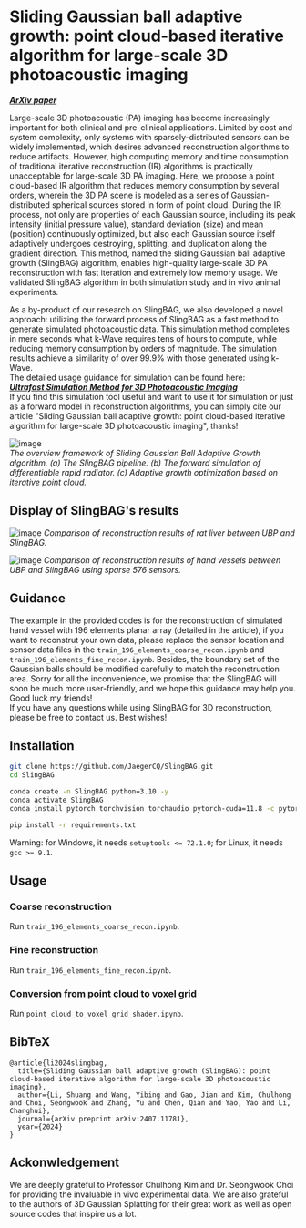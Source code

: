 # Sliding Gaussian ball adaptive growth: point cloud-based iterative algorithm for large-scale 3D photoacoustic imaging

[***ArXiv paper***](https://arxiv.org/abs/2407.11781)

Large-scale 3D photoacoustic (PA) imaging has become increasingly important for both clinical and pre-clinical applications. Limited by cost and system complexity, only systems with sparsely-distributed sensors can be widely implemented, which desires advanced reconstruction algorithms to reduce artifacts. However, high computing memory and time consumption of traditional iterative reconstruction (IR) algorithms is practically unacceptable for large-scale 3D PA imaging. Here, we propose a point cloud-based IR algorithm that reduces memory consumption by several orders, wherein the 3D PA scene is modeled as a series of Gaussian-distributed spherical sources stored in form of point cloud. During the IR process, not only are properties of each Gaussian source, including its peak intensity (initial pressure value), standard deviation (size) and mean (position) continuously optimized, but also each Gaussian source itself adaptively undergoes destroying, splitting, and duplication along the gradient direction. This method, named the sliding Gaussian ball adaptive growth (SlingBAG) algorithm, enables high-quality large-scale 3D PA reconstruction with fast iteration and extremely low memory usage. We validated SlingBAG algorithm in both simulation study and in vivo animal experiments.  

As a by-product of our research on SlingBAG, we also developed a novel approach: utilizing the forward process of SlingBAG as a fast method to generate simulated photoacoustic data. This simulation method completes in mere seconds what k-Wave requires tens of hours to compute, while reducing memory consumption by orders of magnitude. The simulation results achieve a similarity of over 99.9% with those generated using k-Wave.            
The detailed usage guidance for simulation can be found here:         
[***Ultrafast Simulation Method for 3D Photoacoustic Imaging***](https://github.com/JaegerCQ/SlingBAG/blob/main/Ultrafast_3D_PAI_simulation_method.md)    
If you find this simulation tool useful and want to use it for simulation or just as a forward model in reconstruction algorithms, you can simply cite our article "Sliding Gaussian ball adaptive growth: point cloud-based iterative algorithm for large-scale 3D photoacoustic imaging", thanks!         
      


![image](https://github.com/JaegerCQ/SlingBAG/blob/main/figures/pipeline_gaussian.png)   
_The overview framework of Sliding Gaussian Ball Adaptive Growth algorithm. (a) The SlingBAG pipeline. (b) The forward simulation of differentiable rapid radiator. (c) Adaptive growth optimization based on iterative point cloud._

## Display of SlingBAG's results

![image](https://github.com/JaegerCQ/SlingBAG/blob/main/figures/rat_liver_recon.gif) 
_Comparison of reconstruction results of rat liver between UBP and SlingBAG._    


![image](https://github.com/JaegerCQ/SlingBAG/blob/main/figures/hand_vessel_recon.gif) 
_Comparison of reconstruction results of hand vessels between UBP and SlingBAG using sparse 576 sensors._    

## Guidance

The example in the provided codes is for the reconstruction of simulated hand vessel with 196 elements planar array (detailed in the article), if you want to reconstrut your own data, please replace the sensor location and sensor data files in the `train_196_elements_coarse_recon.ipynb` and `train_196_elements_fine_recon.ipynb`. Besides, the boundary set of the Gaussian balls should be modified carefully to match the reconstruction area. Sorry for all the inconvenience, we promise that the SlingBAG will soon be much more user-friendly, and we hope this guidance may help you. Good luck my friends!  
If you have any questions while using SlingBAG for 3D reconstruction, please be free to contact us. Best wishes!

## Installation

```bash
git clone https://github.com/JaegerCQ/SlingBAG.git
cd SlingBAG
```

```bash
conda create -n SlingBAG python=3.10 -y
conda activate SlingBAG
conda install pytorch torchvision torchaudio pytorch-cuda=11.8 -c pytorch -c nvidia
```

```bash
pip install -r requirements.txt
```

Warning: for Windows, it needs `setuptools <= 72.1.0`; for Linux, it needs `gcc >= 9.1`.

## Usage

### Coarse reconstruction
Run `train_196_elements_coarse_recon.ipynb`.

### Fine reconstruction
Run `train_196_elements_fine_recon.ipynb`.

### Conversion from point cloud to voxel grid
Run `point_cloud_to_voxel_grid_shader.ipynb`.

## BibTeX

```
@article{li2024slingbag,
  title={Sliding Gaussian ball adaptive growth (SlingBAG): point cloud-based iterative algorithm for large-scale 3D photoacoustic imaging},
  author={Li, Shuang and Wang, Yibing and Gao, Jian and Kim, Chulhong and Choi, Seongwook and Zhang, Yu and Chen, Qian and Yao, Yao and Li, Changhui},
  journal={arXiv preprint arXiv:2407.11781},
  year={2024}
}
```
## Ackonwledgement

We are deeply grateful to Professor Chulhong Kim and Dr. Seongwook Choi for providing the invaluable in vivo experimental data.
We are also grateful to the authors of 3D Gaussian Splatting for their great work as well as open source codes that inspire us a lot.
